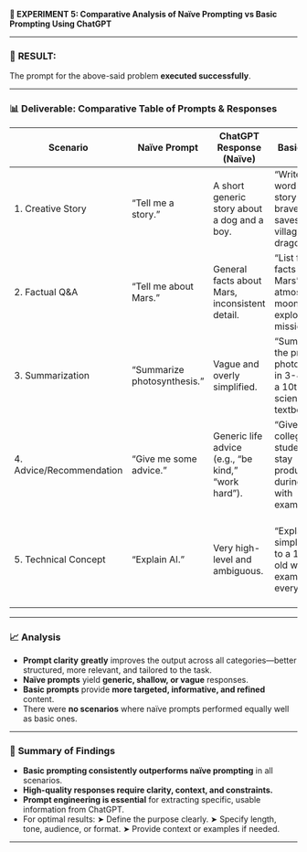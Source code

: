 
**🧪 EXPERIMENT 5: Comparative Analysis of Naïve Prompting vs Basic Prompting Using ChatGPT**

---

### 🧾 **RESULT**:

The prompt for the above-said problem **executed successfully**.

---

### 📊 **Deliverable: Comparative Table of Prompts & Responses**

| Scenario                 | Naïve Prompt                | ChatGPT Response (Naïve)                            | Basic Prompt                                                                              | ChatGPT Response (Basic)                                                        | Quality       | Accuracy      | Depth         |
| ------------------------ | --------------------------- | --------------------------------------------------- | ----------------------------------------------------------------------------------------- | ------------------------------------------------------------------------------- | ------------- | ------------- | ------------- |
| 1. Creative Story        | “Tell me a story.”          | A short generic story about a dog and a boy.        | “Write a 300-word fantasy story about a brave girl who saves her village from a dragon.”  | A vivid and detailed fantasy tale with structure and character development.     | Basic > Naïve | Basic > Naïve | Basic > Naïve |
| 2. Factual Q\&A          | “Tell me about Mars.”       | General facts about Mars, inconsistent detail.      | “List five key facts about Mars’ atmosphere, moons, and exploration missions.”            | Concise and factual list with relevant data.                                    | Basic > Naïve | Basic > Naïve | Basic > Naïve |
| 3. Summarization         | “Summarize photosynthesis.” | Vague and overly simplified.                        | “Summarize the process of photosynthesis in 3-4 lines for a 10th-grade science textbook.” | Targeted, accurate summary appropriate for the level.                           | Basic > Naïve | Basic > Naïve | Basic > Naïve |
| 4. Advice/Recommendation | “Give me some advice.”      | Generic life advice (e.g., “be kind,” “work hard”). | “Give 3 tips for college students to stay productive during exams, with examples.”        | Specific, actionable tips with real-life context.                               | Basic > Naïve | Basic > Naïve | Basic > Naïve |
| 5. Technical Concept     | “Explain AI.”               | Very high-level and ambiguous.                      | “Explain AI in simple terms to a 12-year-old with examples of everyday use.”              | Clear, kid-friendly explanation with examples like Alexa and self-driving cars. | Basic > Naïve | Basic > Naïve | Basic > Naïve |

---

### 📈 **Analysis**

* **Prompt clarity** **greatly** improves the output across all categories—better structured, more relevant, and tailored to the task.
* **Naïve prompts** yield **generic, shallow, or vague** responses.
* **Basic prompts** provide **more targeted, informative, and refined** content.
* There were **no scenarios** where naïve prompts performed equally well as basic ones.

---

### 🧠 **Summary of Findings**

* **Basic prompting consistently outperforms naïve prompting** in all scenarios.
* **High-quality responses require clarity, context, and constraints.**
* **Prompt engineering is essential** for extracting specific, usable information from ChatGPT.
* For optimal results:
  ➤ Define the purpose clearly.
  ➤ Specify length, tone, audience, or format.
  ➤ Provide context or examples if needed.

---
